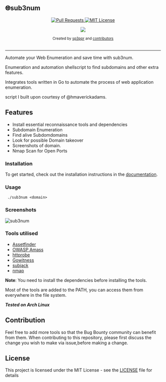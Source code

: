 ## 🌐sub3num





<p align="center">
  <a href="https://github.com/shagunattri/pwgen/pulls">
    <img src="https://img.shields.io/badge/PRs-welcome-brightgreen.svg?longCache=true" alt="Pull Requests">
  </a>
  <a href="LICENSE">
    <img src="https://img.shields.io/badge/License-MIT-lightgrey.svg?longCache=true" alt="MIT License">
  </a>
</p>

<p align="center">
  <a href="https://twitter.com/sp3ppr" target="_blank">
    <img src="https://img.shields.io/twitter/follow/sp3ppr.svg?logo=twitter">
  </a>
</p>

<div align="center">
  <sub>Created by
  <a href="https://twitter.com/sp3ppr">sp3ppr</a> and
  <a href="https://github.com/shagunattri/pwGen/graphs/contributors">contributors</a>
</div>

<br>

****


Automate your Web Enumeration and save time with sub3num.

Enumeration and automation shellscript to find subdomains and other extra features.

Integrates tools written in Go to automate the process of web application enumeration.

script I built upon courtesy of @hmaverickadams.

## Features
- Install essential reconnaissance tools and dependencies
- Subdomain Enumeration
- Find alive Subdomdomains
- Look for possible Domain takeover 
- Screenshots of domain.
- Nmap Scan for Open Ports


### Installation

To get started, check out the installation instructions in the [documentation](install/setup.md).

### Usage

```console
 ./sub3num <domain>
```


### Screenshots


![sub3num](https://user-images.githubusercontent.com/29366864/80619137-e19f5d80-8a61-11ea-90b3-6f9483b4a326.png)



### Tools utilised

- [Assetfinder](https://github.com/tomnomnom/assetfinder)
- [OWASP Amass](https://github.com/OWASP/Amass)
- [httprobe](https://github.com/tomnomnom/httprobe)
- [Gowitness](https://github.com/sensepost/gowitness)
- [subjack](https://github.com/haccer/subjack)
- [nmap](https://github.com/nmap/nmap)




**Note**: You need to install the dependencies before installing the tools.

Most of the tools are added to the PATH, you can access them from everywhere in the file system.


***Tested on Arch Linux***

## Contribution 

Feel free to add more tools so that the Bug Bounty community can benefit from them.
When contributing to this repository, please first discuss the change you wish to make via issue,before making a change.


## License

This project is licensed under the MIT License - see the [LICENSE](LICENSE) file for details

